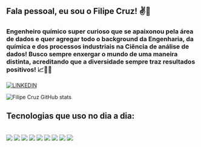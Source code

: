 ## Fala pessoal, eu sou o Filipe Cruz! ✌🌈
### Engenheiro químico super curioso que se apaixonou pela área de dados e quer agregar todo o background da Engenharia, da química e dos processos industriais na Ciência de análise de dados! Busco sempre enxergar o mundo de uma maneira distinta, acreditando que a diversidade sempre traz resultados positivos! 📈🧠💡 

[![LINKEDIN](https://img.shields.io/badge/LinkedIn-0077B5?style=for-the-badge&logo=linkedin&logoColor=white)](https://www.linkedin.com/in/filipecruz1234/)

![Filipe Cruz GitHub stats](https://github-readme-stats.vercel.app/api?username=filipenq&show_icons=true&theme=dark)

## Tecnologias que uso no dia a dia:

<div style="display: inline_block"><br/>
    <img align="center"  src="https://img.shields.io/badge/Python-3776AB?style=for-the-badge&logo=python&logoColor=white" />
    <img align="center"  src ="https://img.shields.io/badge/R-276DC3?style=for-the-badge&logo=r&logoColor=white" />
    <img align="center"  src ="https://img.shields.io/badge/MySQL-00000F?style=for-the-badge&logo=mysql&logoColor=white" />
    <img align="center"  src ="https://img.shields.io/badge/PowerBI-F2C811?style=for-the-badge&logo=Power%20BI&logoColor=white" />
    <img align="center"  src ="https://img.shields.io/badge/Google_Cloud-4285F4?style=for-the-badge&logo=google-cloud&logoColor=white" />
    <img align="center"  src ="https://img.shields.io/badge/Microsoft_Office-D83B01?style=for-the-badge&logo=microsoft-office&logoColor=white"/>
    <img align="center"  src ="https://img.shields.io/badge/Microsoft_Excel-217346?style=for-the-badge&logo=microsoft-excel&logoColor=white"/>
    <img align="center"  src ="https://img.shields.io/badge/Microsoft_PowerPoint-B7472A?style=for-the-badge&logo=microsoft-powerpoint&logoColor=white"/>
    <img align="center"  src ="https://img.shields.io/badge/Microsoft_Word-2B579A?style=for-the-badge&logo=microsoft-word&logoColor=white"/>
</div>
